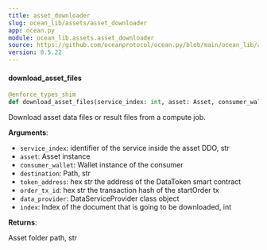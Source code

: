 ```yaml
---
title: asset_downloader
slug: ocean_lib/assets/asset_downloader
app: ocean.py
module: ocean_lib.assets.asset_downloader
source: https://github.com/oceanprotocol/ocean.py/blob/main/ocean_lib/assets/asset_downloader.py
version: 0.5.22
---
```

#### download\_asset\_files

```python
@enforce_types_shim
def download_asset_files(service_index: int, asset: Asset, consumer_wallet: Wallet, destination: str, token_address: str, order_tx_id: str, data_provider: Type[DataServiceProvider], index: Optional[int] = None)
```

Download asset data files or result files from a compute job.

**Arguments**:

- `service_index`: identifier of the service inside the asset DDO, str
- `asset`: Asset instance
- `consumer_wallet`: Wallet instance of the consumer
- `destination`: Path, str
- `token_address`: hex str the address of the DataToken smart contract
- `order_tx_id`: hex str the transaction hash of the startOrder tx
- `data_provider`: DataServiceProvider class object
- `index`: Index of the document that is going to be downloaded, int

**Returns**:

Asset folder path, str

